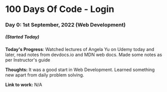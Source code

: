 # 100 Days Of Code - Login

### Day 0: 1st September, 2022 (Web Development)
##### (Started Today)

**Today's Progress**: Watched lectures of Angela Yu on Udemy today and later, read notes from devdocs.io and MDN web docs. Made some notes as per Instructor's guide

**Thoughts:** It was a good start in Web Development. Learned something new apart from daily problem solving.

**Link to work:** N/A
